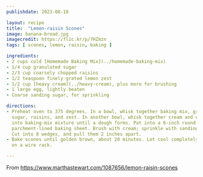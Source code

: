 ```yaml
---
publishdate: 2023-08-18

layout: recipe
title:  "Lemon-raisin Scones"
image: banana-bread.jpg
imagecredit: https://flic.kr/p/7HZmzn
tags: [ scones, lemon, raisin, baking ]

ingredients:
- 2 cups cold [Homemade Baking Mix](../homemade-baking-mix)
- 1/4 cup granulated sugar
- 2/3 cup coarsely chopped raisins
- 1/2 teaspoon finely grated lemon zest
- 1/2 cup [heavy cream](../heavy-cream), plus more for brushing
- 1 large egg, lightly beaten
- Coarse sanding sugar, for sprinkling

directions:
- Preheat oven to 375 degrees. In a bowl, whisk together baking mix, granulated
  sugar, raisins, and zest. In another bowl, whisk together cream and egg; stir
  into baking-mix mixture until a dough forms. Pat into a 6-inch round on a
  parchment-lined baking sheet. Brush with cream; sprinkle with sanding sugar.
  Cut into 8 wedges, and pull them 2 inches apart.
- Bake scones until golden brown, about 20 minutes. Let cool completely on pan
  on a wire rack.

---
```


From https://www.marthastewart.com/1087656/lemon-raisin-scones

